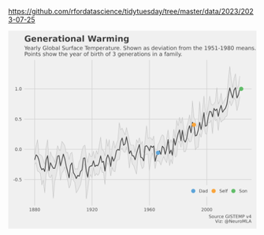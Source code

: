 https://github.com/rfordatascience/tidytuesday/tree/master/data/2023/2023-07-25

![](plots/global_temps.png)

